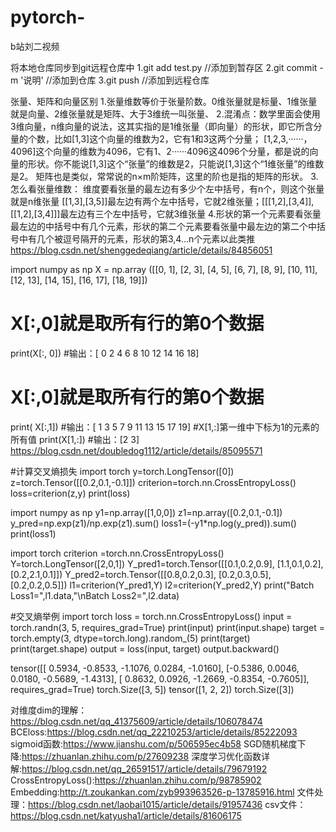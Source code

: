 # pytorch-
b站刘二视频

将本地仓库同步到git远程仓库中
1.git add test.py //添加到暂存区
2.git commit -m '说明' //添加到仓库
3.git push //添加到远程仓库

张量、矩阵和向量区别
1.张量维数等价于张量阶数。0维张量就是标量、1维张量就是向量、2维张量就是矩阵、大于3维统一叫张量、
2.混淆点：数学里面会使用3维向量，n维向量的说法，这其实指的是1维张量（即向量）的形状，即它所含分量的个数，比如[1,3]这个向量的维数为2，它有1和3这两个分量；
[1,2,3,······，4096]这个向量的维数为4096，它有1、2······4096这4096个分量，都是说的向量的形状。你不能说[1,3]这个“张量”的维数是2，只能说[1,3]这个“1维张量”的维数是2。
矩阵也是类似，常常说的n×m阶矩阵，这里的阶也是指的矩阵的形状。
3.怎么看张量维数：
维度要看张量的最左边有多少个左中括号，有n个，则这个张量就是n维张量
[[1,3],[3,5]]最左边有两个左中括号，它就2维张量；[[[1,2],[3,4]],[[1,2],[3,4]]]最左边有三个左中括号，它就3维张量
4.形状的第一个元素要看张量最左边的中括号中有几个元素，形状的第二个元素要看张量中最左边的第二个中括号中有几个被逗号隔开的元素，形状的第3,4…n个元素以此类推
https://blog.csdn.net/shenggedeqiang/article/details/84856051

import numpy as np
X = np.array ([[0, 1], [2, 3], [4, 5], [6, 7], [8, 9], [10, 11], [12, 13], [14, 15], [16, 17], [18, 19]])
# X[:,0]就是取所有行的第0个数据
print(X[:, 0])
#输出：[ 0  2  4  6  8 10 12 14 16 18]
# X[:,0]就是取所有行的第0个数据
print( X[:,1])
#输出：[ 1  3  5  7  9 11 13 15 17 19]
#X[1,:]第一维中下标为1的元素的所有值
print(X[1,:])
#输出：[2 3]
https://blog.csdn.net/doubledog1112/article/details/85095571

#计算交叉熵损失
import torch
y=torch.LongTensor([0])
z=torch.Tensor([[0.2,0.1,-0.1]])
criterion=torch.nn.CrossEntropyLoss()
loss=criterion(z,y)
print(loss)

import numpy as np
y1=np.array([1,0,0])
z1=np.array([0.2,0.1,-0.1])
y_pred=np.exp(z1)/np.exp(z1).sum()
loss1=(-y1*np.log(y_pred)).sum()
print(loss1)

import torch
criterion =torch.nn.CrossEntropyLoss()
Y=torch.LongTensor([2,0,1])
Y_pred1=torch.Tensor([[0.1,0.2,0.9],
                      [1.1,0.1,0.2],
                      [0.2,2.1,0.1]])
Y_pred2=torch.Tensor([[0.8,0.2,0.3],
                      [0.2,0.3,0.5],
                      [0.2,0.2,0.5]])
l1=criterion(Y_pred1,Y)
l2=criterion(Y_pred2,Y)
print("Batch Loss1=",l1.data,"\nBatch Loss2=",l2.data)


#交叉熵举例
import torch
loss = torch.nn.CrossEntropyLoss()
input = torch.randn(3, 5, requires_grad=True)
print(input)
print(input.shape)
target = torch.empty(3, dtype=torch.long).random_(5)
print(target)
print(target.shape)
output = loss(input, target)
output.backward()

tensor([[ 0.5934, -0.8533, -1.1076,  0.0284, -1.0160],
        [-0.5386,  0.0046,  0.0180, -0.5689, -1.4313],
        [ 0.8632,  0.0926, -1.2669, -0.8354, -0.7605]], requires_grad=True)
torch.Size([3, 5])
tensor([1, 2, 2])
torch.Size([3])


对维度dim的理解：https://blog.csdn.net/qq_41375609/article/details/106078474
BCEloss:https://blog.csdn.net/qq_22210253/article/details/85222093
sigmoid函数:https://www.jianshu.com/p/506595ec4b58
SGD随机梯度下降:https://zhuanlan.zhihu.com/p/27609238
深度学习优化函数详解:https://blog.csdn.net/qq_26591517/article/details/79679192
CrossEntropyLoss():https://zhuanlan.zhihu.com/p/98785902
Embedding:http://t.zoukankan.com/zyb993963526-p-13785916.html
文件处理：https://blog.csdn.net/laobai1015/article/details/91957436
csv文件：https://blog.csdn.net/katyusha1/article/details/81606175

